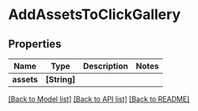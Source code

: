 # AddAssetsToClickGallery

## Properties

Name | Type | Description | Notes
------------ | ------------- | ------------- | -------------
**assets** | **[String]** |  | 

[[Back to Model list]](../#documentation-for-models) [[Back to API list]](../#documentation-for-api-endpoints) [[Back to README]](../)


